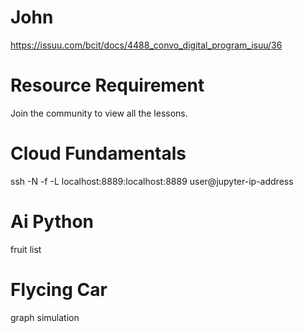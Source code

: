 # John

https://issuu.com/bcit/docs/4488_convo_digital_program_isuu/36 <br />

# Resource Requirement

Join the community to view all the lessons.

# Cloud Fundamentals

ssh -N -f -L localhost:8889:localhost:8889 user@jupyter-ip-address 

# Ai Python

fruit list

# Flycing Car

graph simulation

